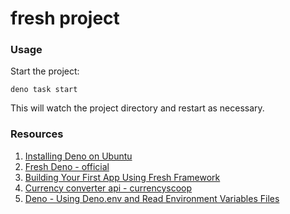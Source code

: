 # fresh project

### Usage

Start the project:

```
deno task start
```

This will watch the project directory and restart as necessary.

### Resources

1. [Installing Deno on Ubuntu](https://darryldias.me/2020/deno-on-ubuntu/)
2. [Fresh Deno - official](https://fresh.deno.dev/)
3. [Building Your First App Using Fresh Framework](https://www.thisdot.co/blog/building-your-first-app-using-fresh-framework)
4. [Currency converter api - currencyscoop](https://currencyscoop.com/)
5. [Deno - Using Deno.env and Read Environment Variables Files](https://www.woolha.com/tutorials/deno-using-deno-env-and-read-environment-variables-files)
